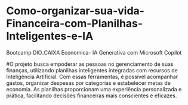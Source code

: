 # Como-organizar-sua-vida-Financeira-com-Planilhas-Inteligentes-e-IA
Bootcamp DIO_CAIXA Economica- IA Generativa com Microsoft Copilot

#O projeto busca empoderar as pessoas no gerenciamento de suas finanças, utilizando planilhas inteligentes integradas com recursos de Inteligência Artificial. Com essas ferramentas, é possível acompanhar gastos, organizar despesas por categorias e estabelecer metas de economia. As planilhas proporcionam uma experiência personalizada e prática, facilitando decisões financeiras mais conscientes e eficazes.

